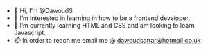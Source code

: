 - 👋 Hi, I’m @DawoudS
- 👀 I’m interested in learning in how to be a frontend developer.
- 🌱 I’m currently learning HTML and CSS and am looking to learn Javascript. 
- 📫 In order to reach me email me @ dawoudsattar@hotmail.co.uk

<!---
DawoudS/DawoudS is a ✨ special ✨ repository because its `README.md` (this file) appears on your GitHub profile.
You can click the Preview link to take a look at your changes.
--->
